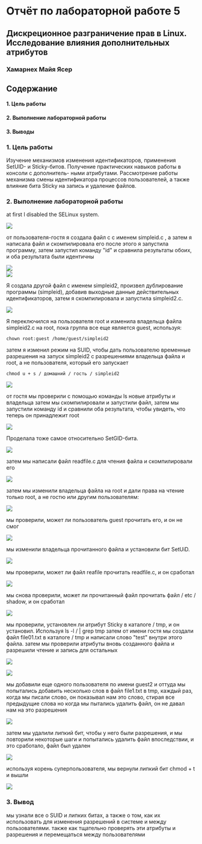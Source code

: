 # Отчёт по лабораторной работе 5
## Дискреционное разграничение прав в Linux. Исследование влияния дополнительных атрибутов

### Хамарнех Майя Ясер


## Содержание

#### 1. Цель работы		
#### 2. Выполнение лабораторной работы	
#### 3. Выводы

### 1. Цель работы
Изучение механизмов изменения идентификаторов, применения SetUID- и Sticky-битов. Получение практических навыков работы в консоли с дополнитель- ными атрибутами. Рассмотрение работы механизма смены идентификатора процессов пользователей, а также влияние бита Sticky на запись и удаление файлов.

### 2. Выполнение лабораторной работы

 at first I disabled the SELinux system. 

<img src="./img/image1.png" > <br>

от пользователя-гостя я создалa файл c с именем simpleid.c , а затем я написалa файл и скомпилировалa его
после этого я запустилa программу, затем запустил команду "id" и сравнилa результаты обоих, и оба результата были идентичны

<img src="./img/image2.png" > <br>
<img src="./img/image3.png" > <br>

Я создалa другой файл с именем simpleid2, произвел дублирование программы (simpleid), добавив выходные данные действительных идентификаторов, затем я скомпилировалa и запустилa simpleid2.c.

<img src="./img/image4.png" > <br>

Я переключился на пользователя root и изменилa владельца файла simpleid2.c на root, пока группа все еще является guest, используя:

`chown root:guest /home/guest/simpleid2 `

затем я изменил режим на SUID, чтобы дать пользователю временные разрешения на запуск simpleid2 с разрешениями владельца файла и root, а не пользователя, который его запускает

`chmod u + s / домашний / гость / simpleid2`

<img src="./img/image5.png" > <br>


от гостя мы проверили с помощью команды ls новые атрибуты и владельца
затем мы скомпилировали и запустили файл, затем мы запустили команду id и сравнили оба результата, чтобы увидеть, что теперь он принадлежит root

<img src="./img/image6.png" > <br>

Проделалa тоже самое относительно SetGID-бита.

<img src="./img/image7.png" > <br>


затем мы написали файл readfile.c для чтения файла и скомпилировали его

<img src="./img/image8.png" > <br>

затем мы изменили владельца файла на root и дали права на чтение только root, а не гостю или другим пользователям:

<img src="./img/image9.png" > <br>

мы проверили, может ли пользователь guest прочитать его, и он не смог

<img src="./img/image10.png" > <br>

мы изменили владельца прочитанного файла и установили бит SetUiD.

<img src="./img/image11.png" > <br>

мы проверили, может ли файл reafile прочитать readfile.c, и он сработал

<img src="./img/image12.png" > <br>

мы снова проверили, может ли прочитанный файл прочитать файл / etc / shadow, и он сработал

<img src="./img/image13.png" > <br>

мы проверили, установлен ли атрибут Sticky в каталоге / tmp, и он установил.
 Используя ls -l / | grep tmp
затем от имени гостя мы создали файл file01.txt в каталоге / tmp и написали слово "test" внутри этого файла.
затем мы проверили атрибуты вновь созданного файла и разрешили чтение и запись для остальных

<img src="./img/image14.png" > <br>

<img src="./img/image15.png" > <br>

мы добавили еще одного пользователя по имени guest2 и оттуда мы попытались добавить несколько слов в файл file1.txt в tmp, каждый раз, когда мы писали слово, он показывал нам это слово, стирая все предыдущие слова
но когда мы пытались удалить файл, он не давал нам на это разрешения

<img src="./img/image16.png" > <br>

затем мы удалили липкий бит, чтобы у него были разрешения, и мы повторили некоторые шаги и попытались удалить файл впоследствии, и это сработало, файл был удален

<img src="./img/image17.png" > <br>

используя корень суперпользователя, мы вернули липкий бит chmod + t и вышли

<img src="./img/image18.png" > <br>

### 3. Вывод
мы узнали все о SUID и липких битах, а также о том, как их использовать для изменения разрешений в системе и между пользователями.
также как тщательно проверять эти атрибуты и разрешения и перемещаться между пользователями
